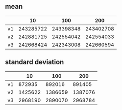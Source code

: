 ## mean
| |10|100|200|
|---|---|---|---|
|v1|243285722|243398348|243402708|
|v2|242881725|242554042|242554033|
|v3|242668424|242343008|242660594|
## standard deviation
| |10|100|200|
|---|---|---|---|
|v1|872935|892016|891405|
|v2|1425622|1386659|1387076|
|v3|2968190|2890070|2968784|
